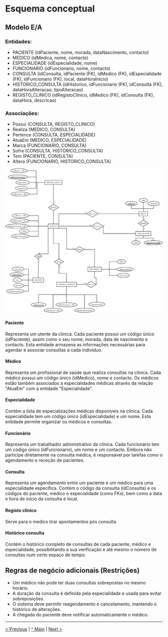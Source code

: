 # Esquema conceptual

## Modelo E/A
### Entidades:
* PACIENTE (idPaciente, nome, morada, dataNascimento, contacto)
* MEDICO (idMedica, nome, contacto)
* ESPECIALIDADE (idEspecialidade, nome)
* FUNCIONARIO (idFuncionario, nome, contacto)
* CONSULTA (idConsulta, idPaciente (FK), idMedico (FK), idEspecialidade (FK), idFuncionario (FK), local, dataHoraInicio)
* HISTORICO_CONSULTA (idHistorico, idFuncionario (FK), idConsulta (FK), dataHoraAlteracao, tipoAlteracao)
* REGISTO_CLINICO (idRegistoClinico, idMedico (FK), idConsulta (FK), dataHora, descricao)

### Associações:
* Possui (CONSULTA, REGISTO_CLINICO)
* Realiza (MEDICO, CONSULTA)
* Pertence (CONSULTA, ESPECIALIDADE)
* AtuaEm (MEDICO, ESPECIALIDADE)
* Marca (FUNCIONARIO, CONSULTA)
* Sofre (CONSULTA, HISTORICO_CONSULTA)
* Tem (PACIENTE, CONSULTA)
* Altera (FUNCIONARIO, HISTORICO_CONSULTA)

![Modelo E/A](images/image01.png)   

#### Paciente
Representa um utente da clínica. Cada paciente possui um código único (idPaciente), assim como o seu nome, morada, data de nascimento e contacto. Esta entidade armazena as informações necessárias para agendar e associar consultas a cada indivíduo.

#### Médico
Representa um profissional de saúde que realiza consultas na clínica. Cada médico possui um código único (idMedico), nome e contacto. Os médicos estão também associados a especialidades médicas através da relação "AtuaEm" com a entidade "Especialidade".

#### Especialidade
Contém a lista de especializações médicas disponíveis na clínica. Cada especialidade tem um código único (idEspecialidade) e um nome. Esta entidade permite organizar os médicos e consultas.

#### Funcionário
Representa um trabalhador administrativo da clínica. Cada funcionário tem um código único (idFuncionario), um nome e um contacto. Embora não participe diretamente na consulta médica, é responsável por tarefas como o agendamento e receção de pacientes.

#### Consulta
Representa um agendamento entre um paciente e um médico para uma especialidade específica. Contém o código da consulta (idConsulta) e os códigos do paciente, médico e especialidade (como FKs), bem como a data e hora de início da consulta e local.

#### Registo clinico
Serve para o medico tirar apontamentos pós consulta

#### Histórico consulta
Contém o histórico completo de consultas de cada paciente, médico e especialidade, possibilitando a sua verificação e até mesmo o número de consultas num certo espaço de tempo.


## Regras de negócio adicionais (Restrições)
- Um médico não pode ter duas consultas sobrepostas no mesmo horário.
- A duração da consulta é definida pela especialidade e usada para evitar sobreposições.
- O sistema deve permitir reagendamento e cancelamento, mantendo o histórico de alterações.
- A chegada do paciente deve notificar automaticamente o médico.

---
[< Previous](rpf01.md) | [^ Main](/../../) | [Next >](rpf03.md)
